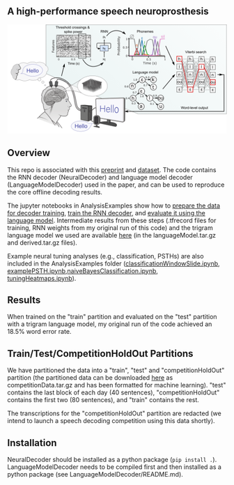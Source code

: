 ## A high-performance speech neuroprosthesis
[![System diagram](SystemDiagram.png)](https://www.biorxiv.org/content/10.1101/2023.01.21.524489v2.abstract)

## Overview

This repo is associated with this [preprint](https://www.biorxiv.org/content/10.1101/2023.01.21.524489v2.abstract) and [dataset](https://doi.org/10.5061/dryad.x69p8czpq). The code contains the RNN decoder (NeuralDecoder) and language model decoder (LanguageModelDecoder) used in the paper, and can be used to reproduce the core offline decoding results. 

The jupyter notebooks in AnalysisExamples show how to [prepare the data for decoder training](AnalysisExamples/rnn_step1_makeTFRecords.ipynb), [train the RNN decoder](AnalysisExamples/rnn_step2_trainBaselineRNN.ipynb), and [evaluate it using the language model](AnalysisExamples/rnn_step3_baselineRNNInference.ipynb). Intermediate results from these steps (.tfrecord files for training, RNN weights from my original run of this code) and the trigram language model we used are available [here](https://doi.org/10.5061/dryad.x69p8czpq) (in the languageModel.tar.gz and derived.tar.gz files). 

Example neural tuning analyses (e.g., classification, PSTHs) are also included in the AnalysisExamples folder ([classificationWindowSlide.ipynb](AnalysisExamples/classificationWindowSlide.ipynb), [examplePSTH.ipynb](AnalysisExamples/examplePSTH.ipynb),[naiveBayesClassification.ipynb](AnalysisExamples/naiveBayesClassification.ipynb), [tuningHeatmaps.ipynb](AnalysisExamples/tuningHeatmaps.ipynb)).

## Results

When trained on the "train" partition and evaluated on the "test" partition with a trigram language model, my original run of the code achieved an 18.5% word error rate. 

## Train/Test/CompetitionHoldOut Partitions

We have partitioned the data into a "train", "test" and "competitionHoldOut" partition (the partitioned data can be downloaded [here](https://doi.org/10.5061/dryad.x69p8czpq) as competitionData.tar.gz and has been formatted for machine learning). "test" contains the last block of each day (40 sentences), "competitionHoldOut" contains the first two (80 sentences), and "train" contains the rest. 

The transcriptions for the "competitionHoldOut" partition are redacted (we intend to launch a speech decoding competition using this data shortly). 

## Installation

NeuralDecoder should be installed as a python package (`pip install .`). LanguageModelDecoder needs to be compiled first and then installed as a python package (see LanguageModelDecoder/README.md). 




